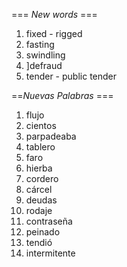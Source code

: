 === *New words* ===

1. fixed - rigged
2. fasting
3. swindling
4. ]defraud
5. tender - public tender

==*Nuevas Palabras* ===

1. flujo
2. cientos
3. parpadeaba
4. tablero
5. faro
6. hierba
7. cordero
8. cárcel
9. deudas
10. rodaje
11. contraseña
12. peinado
13. tendió
14. intermitente
